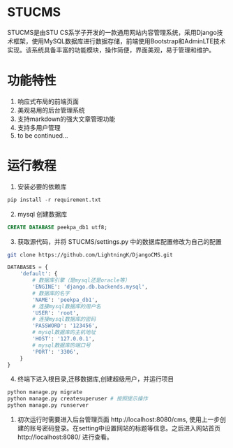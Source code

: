 # STUCMS

STUCMS是由STU CS系学子开发的一款通用网站内容管理系统，采用Django技术框架，使用MySQL数据库进行数据存储，前端使用Bootstrap和AdminLTE技术实现。该系统具备丰富的功能模块，操作简便，界面美观，易于管理和维护。

# 功能特性
1. 响应式布局的前端页面
2. 美观易用的后台管理系统
3. 支持markdown的强大文章管理功能
4. 支持多用户管理
5. to be continued...

# 运行教程

1. 安装必要的依赖库
```python
pip install -r requirement.txt
```

2. mysql 创建数据库
```sql
CREATE DATABASE peekpa_db1 utf8;
```

3. 获取源代码，并将 STUCMS/settings.py 中的数据库配置修改为自己的配置
```bash
git clone https://github.com/LightningK/DjangoCMS.git
```
```python
DATABASES = {
    'default': {
        # 数据库引擎（是mysql还是oracle等）
        'ENGINE': 'django.db.backends.mysql',
        # 数据库的名字
        'NAME': 'peekpa_db1',
        # 连接mysql数据库的用户名
        'USER': 'root',
        # 连接mysql数据库的密码
        'PASSWORD': '123456',
        # mysql数据库的主机地址
        'HOST': '127.0.0.1',
        # mysql数据库的端口号
        'PORT': '3306',
    }
}
```

4. 终端下进入根目录,迁移数据库,创建超级用户，并运行项目
```bash
python manage.py migrate
python manage.py createsuperuser # 按照提示操作
python manage.py runserver
```

1. 初次运行时需要进入后台管理页面 http://localhost:8080/cms, 使用上一步创建的账号密码登录。在setting中设置网站的标题等信息。之后进入网站首页http://localhost:8080/ 进行查看。

